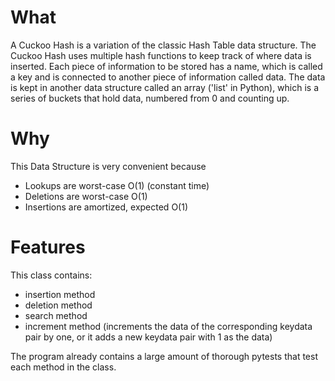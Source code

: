 # What
A Cuckoo Hash is a variation of the classic Hash Table data structure. The Cuckoo Hash uses multiple hash functions to keep track of where data is inserted. Each piece of information to be stored has a name, which is called a key and is connected to another piece of information called data. The data is kept in another data structure called an array ('list' in Python), which is a series of buckets that hold data, numbered from 0 and counting up.

# Why
This Data Structure is very convenient because 
- Lookups are worst-case O(1) (constant time)
- Deletions are worst-case O(1)
- Insertions are amortized, expected O(1)
  
# Features 
This class contains:
- insertion method 
- deletion method
- search method
- increment method (increments the data of the corresponding keydata pair by one, or it adds a new keydata pair with 1 as the data)

The program already contains a large amount of thorough pytests that test each method in the class. 

